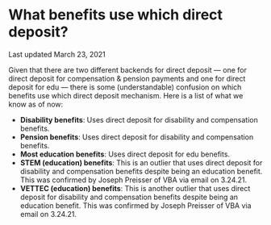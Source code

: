 # What benefits use which direct deposit?

Last updated March 23, 2021

Given that there are two different backends for direct deposit — one for direct deposit for compensation & pension payments and one for direct deposit for edu — there is some (understandable) confusion on which benefits use which direct deposit mechanism. Here is a list of what we know as of now:

- **Disability benefits**: Uses direct deposit for disability and compensation benefits.
- **Pension benefits**: Uses direct deposit for disability and compensation benefits.
- **Most education benefits**: Uses direct deposit for edu benefits.
- **STEM (education) benefits**: This is an outlier that uses direct deposit for disability and compensation benefits despite being an education benefit. This was confirmed by Joseph Preisser of VBA via email on 3.24.21.
- **VETTEC (education) benefits**: This is another outlier that uses direct deposit for disability and compensation benefits despite being an education benefit. This was confirmed by Joseph Preisser of VBA via email on 3.24.21.
